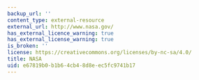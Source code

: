 ```yaml
---
backup_url: ''
content_type: external-resource
external_url: http://www.nasa.gov/
has_external_licence_warning: true
has_external_license_warning: true
is_broken: ''
license: https://creativecommons.org/licenses/by-nc-sa/4.0/
title: NASA
uid: e67819b0-b1b6-4cb4-8d8e-ec5fc9741b17
---
```

